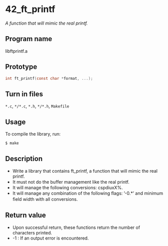# 42_ft_printf
*A function that will mimic the real printf.*

## Program name
libftprintf.a

## Prototype
```C
int ft_printf(const char *format, ...);
```
## Turn in files
`*.c`, `*/*.c`, `*.h`, `*/*.h`, `Makefile`

## Usage
To compile the library, run:
```sh
$ make
```
## Description
- Write a library that contains ft_printf, a function that will mimic the real printf.
- It must not do the buﬀer management like the real printf.
- It will manage the following conversions: cspdiuxX%.
- It will manage any combination of the following ﬂags: ’-0.*’ and minimum ﬁeld width with all conversions.

## Return value 
- Upon successful return, these functions return the number of characters printed.
- -1 : If an output error is encountered.

